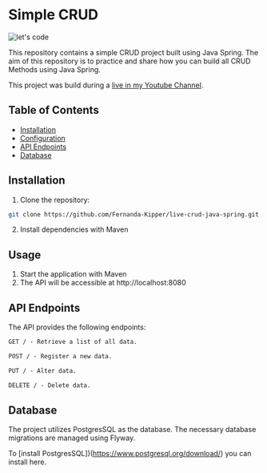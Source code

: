 # Simple CRUD

![let's code](https://media.giphy.com/media/HscDLzkO8EOTmgkhQP/giphy.gif?cid=ecf05e47heqzh377n09mrb4emybd32kulxg8ho8mdutap8e2&ep=v1_gifs_search&rid=giphy.gif&ct=g)

This repository contains a simple CRUD project built using Java Spring. The aim of this repository is to practice and
share how you can build all CRUD Methods using Java Spring.

This project was build during a [live in my Youtube Channel](https://www.youtube.com/watch?v=tP6wtEaCnSI).

## Table of Contents

- [Installation](#installation)
- [Configuration](#configuration)
- [API Endpoints](#api-endpoints)
- [Database](#database)

## Installation

1. Clone the repository:

```bash
git clone https://github.com/Fernanda-Kipper/live-crud-java-spring.git
```

2. Install dependencies with Maven

## Usage

1. Start the application with Maven
2. The API will be accessible at http://localhost:8080

## API Endpoints

The API provides the following endpoints:

```markdown
GET / - Retrieve a list of all data.

POST / - Register a new data.

PUT / - Alter data.

DELETE / - Delete data.
```

## Database

The project utilizes PostgresSQL as the database. The necessary database migrations are managed using Flyway.

To [install PostgresSQL])(https://www.postgresql.org/download/) you can install here.
